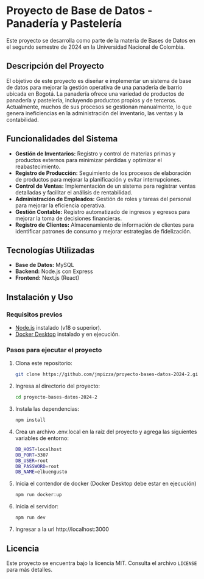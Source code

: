# Proyecto de Base de Datos - Panadería y Pastelería

Este proyecto se desarrolla como parte de la materia de Bases de Datos en el segundo semestre de 2024 en la Universidad Nacional de Colombia.

## Descripción del Proyecto

El objetivo de este proyecto es diseñar e implementar un sistema de base de datos para mejorar la gestión operativa de una panadería de barrio ubicada en Bogotá. La panadería ofrece una variedad de productos de panadería y pastelería, incluyendo productos propios y de terceros. Actualmente, muchos de sus procesos se gestionan manualmente, lo que genera ineficiencias en la administración del inventario, las ventas y la contabilidad.

## Funcionalidades del Sistema

- **Gestión de Inventarios:** Registro y control de materias primas y productos externos para minimizar pérdidas y optimizar el reabastecimiento.
- **Registro de Producción:** Seguimiento de los procesos de elaboración de productos para mejorar la planificación y evitar interrupciones.
- **Control de Ventas:** Implementación de un sistema para registrar ventas detalladas y facilitar el análisis de rentabilidad.
- **Administración de Empleados:** Gestión de roles y tareas del personal para mejorar la eficiencia operativa.
- **Gestión Contable:** Registro automatizado de ingresos y egresos para mejorar la toma de decisiones financieras.
- **Registro de Clientes:** Almacenamiento de información de clientes para identificar patrones de consumo y mejorar estrategias de fidelización.

## Tecnologías Utilizadas

- **Base de Datos:** MySQL
- **Backend:** Node.js con Express
- **Frontend:** Next.js (React)

## Instalación y Uso
### Requisitos previos
- [Node.js](https://nodejs.org/) instalado (v18 o superior).
- [Docker Desktop](https://www.docker.com/products/docker-desktop) instalado y en ejecución.

### Pasos para ejecutar el proyecto

1. Clona este repositorio:
   ```sh
   git clone https://github.com/jmpizza/proyecto-bases-datos-2024-2.git
   ```
2. Ingresa al directorio del proyecto:
   ```sh
   cd proyecto-bases-datos-2024-2
   ```
3. Instala las dependencias:
   ```sh
   npm install
   ```
4. Crea un archivo .env.local en la raíz del proyecto y agrega las siguientes variables de entorno:
   ```sh
   DB_HOST=localhost
   DB_PORT=3307
   DB_USER=root
   DB_PASSWORD=root
   DB_NAME=elbuengusto
   ```
5. Inicia el contendor de docker (Docker Desktop debe estar en ejecución)
   ```sh
   npm run docker:up
   ```
6. Inicia el servidor:
   ```sh
   npm run dev
   ```
7. Ingresar a la url http://localhost:3000

## Licencia

Este proyecto se encuentra bajo la licencia MIT. Consulta el archivo `LICENSE` para más detalles.

